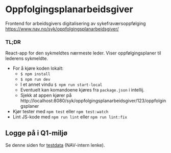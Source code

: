 # Oppfolgingsplanarbeidsgiver

Frontend for arbeidsgivers digitalisering av sykefraværsoppfølging https://www.nav.no/syk/oppfolgingsplanarbeidsgiver/

### TL;DR

React-app for den sykmeldtes nærmeste leder. Viser oppfølgingsplaner til lederens sykmeldte.

- For å kjøre koden lokalt:
  - `$ npm install`
  - `$ npm run dev`
  - I et annet vindu `$ npm run start-local`
  - Eventuelt kan komandoene kjøres fra `package.json` i intellij.
  - Sjekk at appen kjører på http://localhost:8080/syk/oppfolgingsplanarbeidsgiver/123/oppfolgingsplaner
- Kjør tester med `npm test` eller `npm test:watch`
- Lint JS-kode med `npm run lint` eller `npm run lint:fix`

## Logge på i Q1-miljø

Se denne siden for [testdata](https://confluence.adeo.no/pages/viewpage.action?pageId=228580060) (NAV-intern lenke).
